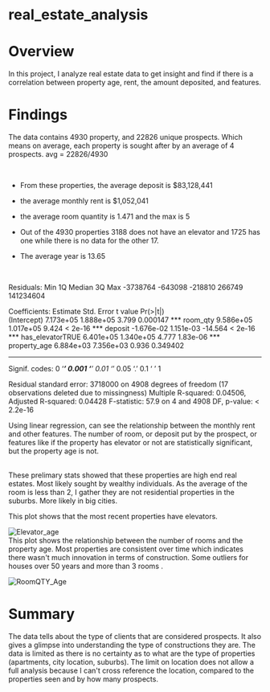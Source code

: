 # real_estate_analysis


# Overview

In this project, I analyze real estate data to get insight and find if there is a correlation between property age, rent, the amount deposited, and features. 

# Findings 

The data contains 4930 property, and 22826 unique prospects. 
Which means on average, each property is sought after by an average of 4 prospects.
avg = 22826/4930

<br/>

* From these properties, the average deposit is 
$83,128,441

* the average monthly rent is $1,052,041 

* the average room quantity is 1.471 and the max is 5

* Out of the 4930 properties 3188 does not have an elevator and 1725 has one while there is no data for the other 17. 
* The average year is 13.65

<br/>

Residuals:
      Min        1Q    Median        3Q       Max 
 -3738764   -643098   -218810    266749 141234604 

Coefficients:
                   Estimate Std. Error t value Pr(>|t|)    
(Intercept)       7.173e+05  1.888e+05   3.799 0.000147 ***
room_qty          9.586e+05  1.017e+05   9.424  < 2e-16 ***
deposit          -1.676e-02  1.151e-03 -14.564  < 2e-16 ***
has_elevatorTRUE  6.401e+05  1.340e+05   4.777 1.83e-06 ***
property_age      6.884e+03  7.356e+03   0.936 0.349402 

---
Signif. codes:  0 ‘***’ 0.001 ‘**’ 0.01 ‘*’ 0.05 ‘.’ 0.1 ‘ ’ 1

Residual standard error: 3718000 on 4908 degrees of freedom
  (17 observations deleted due to missingness)
Multiple R-squared:  0.04506,	Adjusted R-squared:  0.04428 
F-statistic:  57.9 on 4 and 4908 DF,  p-value: < 2.2e-16
<br/>

Using linear regression, can see the relationship between the monthly rent and other features. 
The number of room, or deposit put by the prospect, or features like if the property has elevator or not
are statistically significant, but the property age is not. 

<br/>
These prelimary stats showed that these properties are high end real estates. Most likely sought by wealthy individuals. 
As the average of the room is less than 2, I gather they are not residential properties in the suburbs. More likely in big cities. 

This plot shows that the most recent properties have elevators. 

![Elevator_age](https://user-images.githubusercontent.com/86452750/162046533-e402f02d-512c-41e2-9e00-1d635b2d1609.png)
<br/>
This plot shows the relationship between the number of rooms and the property age.
Most properties are consistent over time which indicates there wasn't much innovation in terms of construction. 
Some outliers for houses over 50 years and more than 3 rooms .

![RoomQTY_Age](https://user-images.githubusercontent.com/86452750/162046584-c1f22769-b22d-4965-8942-944f68bbfc88.png)


# Summary 

The data tells about the type of clients that are considered prospects. It also gives a glimpse into understanding the type of constructions they are. 
The data is limited as there is no certainty as to what are the type of properties (apartments, city location, suburbs). The limit on location does not 
allow a full analysis because I can't cross reference the location, compared to the properties seen and by how many prospects. 
